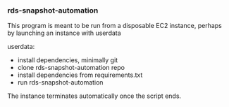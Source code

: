 ### rds-snapshot-automation
This program is meant to be run from a disposable EC2 instance, perhaps by launching an instance with userdata

userdata:
- install dependencies, minimally git
- clone rds-snapshot-automation repo
- install dependencies from requirements.txt
- run rds-snapshot-automation 

The instance terminates automatically once the script ends.
